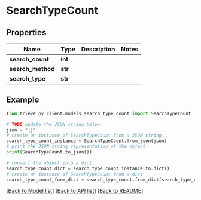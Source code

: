 # SearchTypeCount


## Properties

Name | Type | Description | Notes
------------ | ------------- | ------------- | -------------
**search_count** | **int** |  | 
**search_method** | **str** |  | 
**search_type** | **str** |  | 

## Example

```python
from trieve_py_client.models.search_type_count import SearchTypeCount

# TODO update the JSON string below
json = "{}"
# create an instance of SearchTypeCount from a JSON string
search_type_count_instance = SearchTypeCount.from_json(json)
# print the JSON string representation of the object
print(SearchTypeCount.to_json())

# convert the object into a dict
search_type_count_dict = search_type_count_instance.to_dict()
# create an instance of SearchTypeCount from a dict
search_type_count_form_dict = search_type_count.from_dict(search_type_count_dict)
```
[[Back to Model list]](../README.md#documentation-for-models) [[Back to API list]](../README.md#documentation-for-api-endpoints) [[Back to README]](../README.md)



